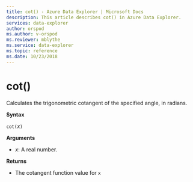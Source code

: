 ```yaml
---
title: cot() - Azure Data Explorer | Microsoft Docs
description: This article describes cot() in Azure Data Explorer.
services: data-explorer
author: orspod
ms.author: v-orspod
ms.reviewer: mblythe
ms.service: data-explorer
ms.topic: reference
ms.date: 10/23/2018
---
```

# cot()

Calculates the trigonometric cotangent of the specified angle, in radians.

**Syntax**

`cot(`*x*`)`

**Arguments**

* *x*: A real number.

**Returns**

* The cotangent function value for `x`
